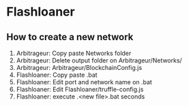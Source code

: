 # Flashloaner

## How to create a new network

1. Arbitrageur: Copy paste Networks folder
2. Arbitrageur: Delete output folder on Arbitrageur/Networks/<new network> 
3. Arbitrageur: Arbitrageur/BlockchainConfig.js
4. Flashloaner: Copy paste <file>.bat
5. Flashloaner: Edit port and network name on <new file>.bat
6. Flashloaner: Edit Flashloaner/truffle-config.js
7. Flashloaner: execute .\<new file>.bat seconds
